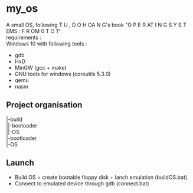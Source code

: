 # my_os
A small OS, following T U , D O H OA N G's book "O P E R AT I N G S Y S T EMS : F R OM 0 T O 1"<br>
requirements :<br>
Windows 10 with following tools :
  - gdb
  - HxD
  - MinGW (gcc + make)
  - GNU tools for windows (coreutils 5.3.0)
  - qemu
  - nasm  
## Project organisation
|-build<br>
||-bootoader<br>
||-OS<br>
|-bootloader<br>
|-OS<br>
## Launch
  - Build OS + create bootable floppy disk + lanch emulation (buildOS.bat)
  - Connect to emulated device through gdb (connect.bat)
